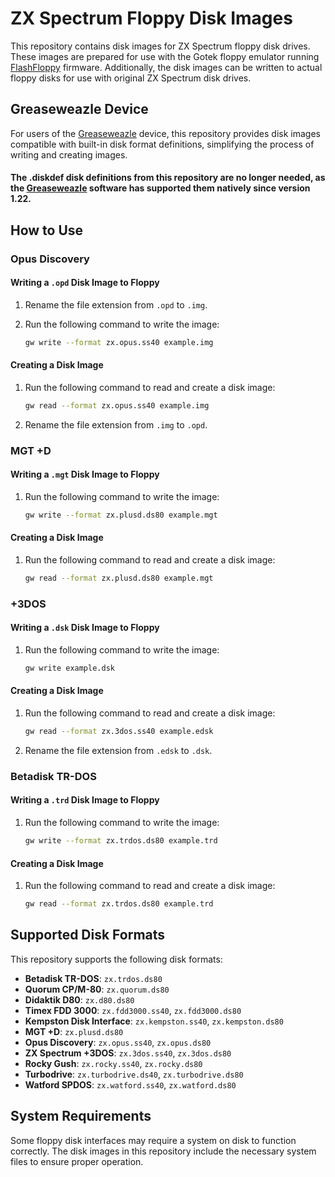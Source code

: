 # ZX Spectrum Floppy Disk Images

This repository contains disk images for ZX Spectrum floppy disk drives. These images are prepared for use with the Gotek floppy emulator running [FlashFloppy](https://github.com/keirf/flashfloppy "FlashFloppy") firmware. Additionally, the disk images can be written to actual floppy disks for use with original ZX Spectrum disk drives.

## Greaseweazle Device

For users of the [Greaseweazle](https://github.com/keirf/greaseweazle "Greaseweazle") device, this repository provides disk images compatible with built-in disk format definitions, simplifying the process of writing and creating images.

#### The .diskdef disk definitions from this repository are no longer needed, as the [Greaseweazle](https://github.com/keirf/greaseweazle "Greaseweazle") software has supported them natively since version 1.22.
## How to Use

### Opus Discovery

#### Writing a `.opd` Disk Image to Floppy

1. Rename the file extension from `.opd` to `.img`.
2. Run the following command to write the image:

    ```sh
    gw write --format zx.opus.ss40 example.img
    ```

#### Creating a Disk Image

1. Run the following command to read and create a disk image:

    ```sh
    gw read --format zx.opus.ss40 example.img
    ```

2. Rename the file extension from `.img` to `.opd`.

### MGT +D

#### Writing a `.mgt` Disk Image to Floppy

1. Run the following command to write the image:

    ```sh
    gw write --format zx.plusd.ds80 example.mgt
    ```

#### Creating a Disk Image

1. Run the following command to read and create a disk image:

    ```sh
    gw read --format zx.plusd.ds80 example.mgt
    ```

### +3DOS

#### Writing a `.dsk` Disk Image to Floppy

1. Run the following command to write the image:

    ```sh
    gw write example.dsk
    ```

#### Creating a Disk Image

1. Run the following command to read and create a disk image:

    ```sh
    gw read --format zx.3dos.ss40 example.edsk
    ```

2. Rename the file extension from `.edsk` to `.dsk`.

### Betadisk TR-DOS

#### Writing a `.trd` Disk Image to Floppy

1. Run the following command to write the image:

    ```sh
    gw write --format zx.trdos.ds80 example.trd
    ```

#### Creating a Disk Image

1. Run the following command to read and create a disk image:

    ```sh
    gw read --format zx.trdos.ds80 example.trd
    ```

## Supported Disk Formats

This repository supports the following disk formats:

- **Betadisk TR-DOS**: `zx.trdos.ds80`
- **Quorum CP/M-80**: `zx.quorum.ds80`
- **Didaktik D80**: `zx.d80.ds80`
- **Timex FDD 3000**: `zx.fdd3000.ss40`, `zx.fdd3000.ds80`
- **Kempston Disk Interface**: `zx.kempston.ss40`, `zx.kempston.ds80`
- **MGT +D**: `zx.plusd.ds80`
- **Opus Discovery**: `zx.opus.ss40`, `zx.opus.ds80`
- **ZX Spectrum +3DOS**: `zx.3dos.ss40`, `zx.3dos.ds80`
- **Rocky Gush**: `zx.rocky.ss40`, `zx.rocky.ds80`
- **Turbodrive**: `zx.turbodrive.ds40`, `zx.turbodrive.ds80`
- **Watford SPDOS**: `zx.watford.ss40`, `zx.watford.ds80`

## System Requirements

Some floppy disk interfaces may require a system on disk to function correctly. The disk images in this repository include the necessary system files to ensure proper operation.
